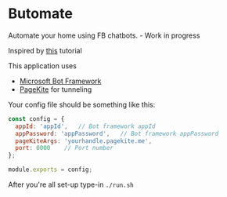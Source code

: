 # Butomate

Automate your home using FB chatbots. - Work in progress

Inspired by [this](https://medium.com/@RecastAI/a-nodejs-chatbot-tutorial-part-1-a2abd1b1c715) tutorial

This application uses
- [Microsoft Bot Framework](https://dev.botframework.com)
- [PageKite](https://pagekite.net/) for tunneling

Your config file should be something like this:

```js
const config = {
  appId: 'appId',   // Bot framework appId
  appPassword: 'appPassword',   // Bot framework appPassword
  pageKiteArgs: 'yourhandle.pagekite.me',
  port: 0000    // Port number
};

module.exports = config;
```

After you're all set-up type-in `./run.sh`
